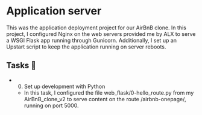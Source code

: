 # Application server
This was the application deployment project for our AirBnB clone. In this project, I configured Nginx on the web servers provided me by ALX to serve a WSGI Flask app running through Gunicorn. Additionally, I set up an Upstart script to keep the application running on server reboots.

## Tasks 📃
- 0. Set up development with Python
    - In this task, I configured the file web_flask/0-hello_route.py from my AirBnB_clone_v2 to serve content on the route /airbnb-onepage/, running on port 5000.
